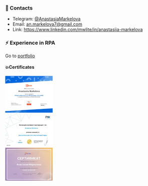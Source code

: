 ### 💬 Contacts
- Telegram: [@AnastasiaMarkelova](https://t.me/AnastasiaMarkelova)
- Email: an.markelova7@gmail.com
- Link: https://www.linkedin.com/mwlite/in/anastasiia-markelova

### ⚡ Experience in RPA
Go to [portfolio](https://drive.google.com/file/d/1a_6qMxa1AbtjHGtKKdzrwH_FMWX7XssC/view?usp=share_link)

#### 💥Сertificates
<a href='https://github.com/anmarkelova/anmarkelova/blob/main/UiPath%20Certified%20Advanced%20RPA%20Developer%20v1.0%20certificate.jpg'><img src='https://github.com/anmarkelova/anmarkelova/blob/main/UiPath%20Certified%20Advanced%20RPA%20Developer%20v1.0%20certificate.jpg' style='width: 30%'></a><br>
<a href='https://github.com/anmarkelova/anmarkelova/blob/main/PIX%20RPA%20Advanced%20Developer.jpg'><img src='https://github.com/anmarkelova/anmarkelova/blob/main/PIX%20RPA%20Advanced%20Developer.jpg' style='width: 30%'></a><br>
<a href='https://github.com/anmarkelova/anmarkelova/blob/main/Primo%20RPA%20Developer.jpg'><img src='https://github.com/anmarkelova/anmarkelova/blob/main/Primo%20RPA%20Developer.jpg' style='width: 30%'></a>
